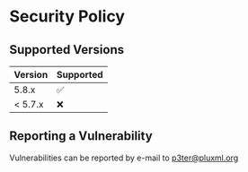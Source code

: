 # Security Policy

## Supported Versions

| Version | Supported          |
| ------- | ------------------ |
| 5.8.x   | :white_check_mark: |
| < 5.7.x | :x:              |

## Reporting a Vulnerability

Vulnerabilities can be reported by e-mail to p3ter@pluxml.org
